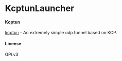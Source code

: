# KcptunLauncher

#### Kcptun

[kcptun](https://github.com/xtaci/kcptun) - An extremely simple udp tunnel based on KCP.

#### License

GPLv3